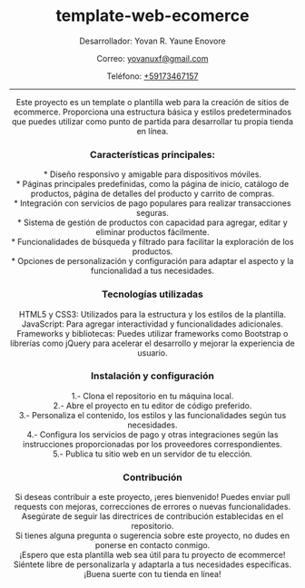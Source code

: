 
  <header>
    <h1>template-web-ecomerce</h1>
    <span>Desarrollador: Yovan R. Yaune Enovore</span>
    <p>Correo: <a href="mailto:yovanuxf@gmail.com">yovanuxf@gmail.com</a></p>
    <p>Teléfono: <a href="tel:+59173467157">+59173467157</a></p>
  <hr>
  Este proyecto es un template o plantilla web para la creación de sitios de ecommerce. Proporciona una estructura básica y estilos predeterminados que puedes utilizar como punto de partida para desarrollar tu propia tienda en línea.

  <h3>Características principales:<br></h3>
  * Diseño responsivo y amigable para dispositivos móviles.<br>
  * Páginas principales predefinidas, como la página de inicio, 
  catálogo de productos, página de detalles del producto y
  carrito de compras.<br>
  * Integración con servicios de pago populares para realizar transacciones seguras.<br>
  * Sistema de gestión de productos con capacidad para agregar, editar y eliminar productos fácilmente.<br>
  * Funcionalidades de búsqueda y filtrado para facilitar la exploración de los productos.<br>
  * Opciones de personalización y configuración para adaptar el aspecto y la funcionalidad a tus necesidades.<br>
 <h3>Tecnologías utilizadas</h3>
  HTML5 y CSS3: Utilizados para la estructura y los estilos de la plantilla.
  JavaScript: Para agregar interactividad y funcionalidades adicionales.
  Frameworks y bibliotecas: Puedes utilizar frameworks como Bootstrap o librerías como jQuery para acelerar el desarrollo y   mejorar la experiencia de usuario.
<h3>Instalación y configuración</h3>
  1.- Clona el repositorio en tu máquina local.<br>
  2.- Abre el proyecto en tu editor de código preferido.<br>
  3.- Personaliza el contenido, los estilos y las funcionalidades según tus necesidades.<br>
  4.- Configura los servicios de pago y otras integraciones según las instrucciones proporcionadas por los proveedores correspondientes.<br>
  5.- Publica tu sitio web en un servidor de tu elección.<br>
  <h3>Contribución</h3>
  Si deseas contribuir a este proyecto, ¡eres bienvenido! Puedes enviar pull requests con mejoras, correcciones de errores o nuevas funcionalidades. Asegúrate de seguir las directrices de contribución establecidas en el repositorio.<br>
Si tienes alguna pregunta o sugerencia sobre este proyecto, no dudes en ponerse en contacto conmigo.<br>
¡Espero que esta plantilla web sea útil para tu proyecto de ecommerce! Siéntete libre de personalizarla y adaptarla a tus necesidades específicas. ¡Buena suerte con tu tienda en línea!
  </header>
